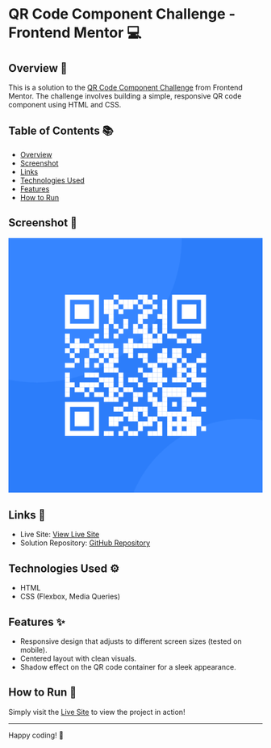 # QR Code Component Challenge - Frontend Mentor 💻

## Overview 🌟

This is a solution to the [QR Code Component Challenge](https://www.frontendmentor.io/challenges/qr-code-component-iux_sIO_H) from Frontend Mentor. The challenge involves building a simple, responsive QR code component using HTML and CSS.

## Table of Contents 📚

- [Overview](#overview)
- [Screenshot](#screenshot)
- [Links](#links)
- [Technologies Used](#technologies-used)
- [Features](#features)
- [How to Run](#how-to-run)

## Screenshot 📸

![QR Code Component](./image/image-qr-code.png)

## Links 🔗

- Live Site: [View Live Site](https://loquacious-rugelach-9ea907.netlify.app/)
- Solution Repository: [GitHub Repository](https://github.com/KrishnaDhek/frontend-mentor-challenges)

## Technologies Used ⚙️

- HTML
- CSS (Flexbox, Media Queries)

## Features ✨

- Responsive design that adjusts to different screen sizes (tested on mobile).
- Centered layout with clean visuals.
- Shadow effect on the QR code container for a sleek appearance.

## How to Run 🚀

Simply visit the [Live Site](https://loquacious-rugelach-9ea907.netlify.app/) to view the project in action!

---

Happy coding! 🎉
